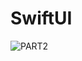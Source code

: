 # SwiftUI
![PART2](https://github.com/user-attachments/assets/dc2a2bac-2619-4686-944d-cc8126dc61ed)
